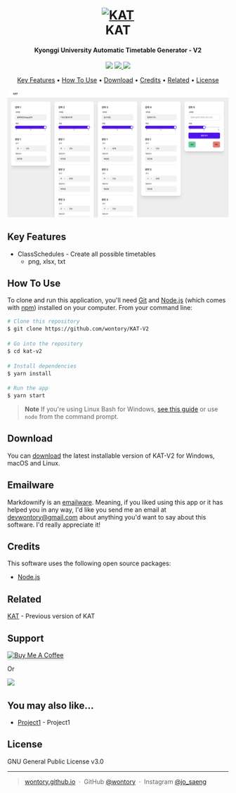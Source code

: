 <h1 align="center">
  <br>
  <a href="https://github.com/wontory/KAT-V2"><img src="https://placehold.co/200x200?text=Logo" alt="KAT" width="200"></a>
  <br>
  KAT
  <br>
</h1>

<h4 align="center">Kyonggi University Automatic Timetable Generator - V2</h4>

<p align="center">
  <a href="https://gitter.im/wontory/kat-v2"><img src="https://badges.gitter.im/wontory/kat-v2.svg"></a>
  <a href="https://saythanks.io/to/devwontory">
      <img src="https://img.shields.io/badge/SayThanks.io-%E2%98%BC-1EAEDB.svg">
  </a>
  <a href="https://www.paypal.me/wontory">
    <img src="https://img.shields.io/badge/$-donate-ff69b4.svg?maxAge=2592000&amp;style=flat">
  </a>
</p>

<p align="center">
  <a href="#key-features">Key Features</a> •
  <a href="#how-to-use">How To Use</a> •
  <a href="#download">Download</a> •
  <a href="#credits">Credits</a> •
  <a href="#related">Related</a> •
  <a href="#license">License</a>
</p>

![screenshot](screenshot.png)

## Key Features

- ClassSchedules - Create all possible timetables
  - png, xlsx, txt

## How To Use

To clone and run this application, you'll need [Git](https://git-scm.com) and [Node.js](https://nodejs.org/en/download/) (which comes with [npm](http://npmjs.com)) installed on your computer. From your command line:

```bash
# Clone this repository
$ git clone https://github.com/wontory/KAT-V2

# Go into the repository
$ cd kat-v2

# Install dependencies
$ yarn install

# Run the app
$ yarn start
```

> **Note**
> If you're using Linux Bash for Windows, [see this guide](https://www.howtogeek.com/261575/how-to-run-graphical-linux-desktop-applications-from-windows-10s-bash-shell/) or use `node` from the command prompt.

## Download

You can [download](https://github.com/wontory/KAT-V2/releases/tag/v1.0.0) the latest installable version of KAT-V2 for Windows, macOS and Linux.

## Emailware

Markdownify is an [emailware](https://en.wiktionary.org/wiki/emailware). Meaning, if you liked using this app or it has helped you in any way, I'd like you send me an email at <devwontory@gmail.com> about anything you'd want to say about this software. I'd really appreciate it!

## Credits

This software uses the following open source packages:

- [Node.js](https://nodejs.org/)

## Related

[KAT](https://github.com/wontory/KAT) - Previous version of KAT

## Support

<a href="https://www.buymeacoffee.com/wontory" target="_blank"><img src="https://www.buymeacoffee.com/assets/img/custom_images/purple_img.png" alt="Buy Me A Coffee" style="height: 41px !important;width: 174px !important;box-shadow: 0px 3px 2px 0px rgba(190, 190, 190, 0.5) !important;-webkit-box-shadow: 0px 3px 2px 0px rgba(190, 190, 190, 0.5) !important;" ></a>

<p>Or</p>

<a href="https://www.patreon.com/wontory">
	<img src="https://c5.patreon.com/external/logo/become_a_patron_button@2x.png" width="160">
</a>

## You may also like...

- [Project1](https://github.com/wontory/Project1) - Project1

## License

GNU General Public License v3.0

---

> [wontory.github.io](https://wontory.github.io/profile/) &nbsp;&middot;&nbsp;
> GitHub [@wontory](https://github.com/wontory) &nbsp;&middot;&nbsp;
> Instagram [@jo_saeng](https://www.instagram.com/jo_saeng/)
